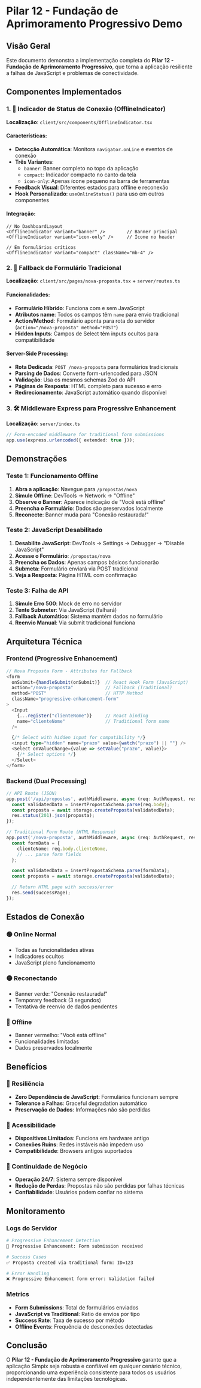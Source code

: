 # Pilar 12 - Fundação de Aprimoramento Progressivo Demo

## Visão Geral

Este documento demonstra a implementação completa do **Pilar 12 - Fundação de Aprimoramento Progressivo**, que torna a aplicação resiliente a falhas de JavaScript e problemas de conectividade.

## Componentes Implementados

### 1. 🔌 Indicador de Status de Conexão (OfflineIndicator)

**Localização**: `client/src/components/OfflineIndicator.tsx`

#### Características:

- **Detecção Automática**: Monitora `navigator.onLine` e eventos de conexão
- **Três Variantes**:
  - `banner`: Banner completo no topo da aplicação
  - `compact`: Indicador compacto no canto da tela
  - `icon-only`: Apenas ícone pequeno na barra de ferramentas
- **Feedback Visual**: Diferentes estados para offline e reconexão
- **Hook Personalizado**: `useOnlineStatus()` para uso em outros componentes

#### Integração:

```tsx
// No DashboardLayout
<OfflineIndicator variant="banner" />        // Banner principal
<OfflineIndicator variant="icon-only" />     // Ícone no header

// Em formulários críticos
<OfflineIndicator variant="compact" className="mb-4" />
```

### 2. 📝 Fallback de Formulário Tradicional

**Localização**: `client/src/pages/nova-proposta.tsx` + `server/routes.ts`

#### Funcionalidades:

- **Formulário Híbrido**: Funciona com e sem JavaScript
- **Atributos name**: Todos os campos têm `name` para envio tradicional
- **Action/Method**: Formulário aponta para rota do servidor (`action="/nova-proposta" method="POST"`)
- **Hidden Inputs**: Campos de Select têm inputs ocultos para compatibilidade

#### Server-Side Processing:

- **Rota Dedicada**: `POST /nova-proposta` para formulários tradicionais
- **Parsing de Dados**: Converte form-urlencoded para JSON
- **Validação**: Usa os mesmos schemas Zod do API
- **Páginas de Resposta**: HTML completo para sucesso e erro
- **Redirecionamento**: JavaScript automático quando disponível

### 3. 🛠️ Middleware Express para Progressive Enhancement

**Localização**: `server/index.ts`

```typescript
// Form-encoded middleware for traditional form submissions
app.use(express.urlencoded({ extended: true }));
```

## Demonstrações

### Teste 1: Funcionamento Offline

1. **Abra a aplicação**: Navegue para `/propostas/nova`
2. **Simule Offline**: DevTools → Network → "Offline"
3. **Observe o Banner**: Aparece indicação de "Você está offline"
4. **Preencha o Formulário**: Dados são preservados localmente
5. **Reconecte**: Banner muda para "Conexão restaurada!"

### Teste 2: JavaScript Desabilitado

1. **Desabilite JavaScript**: DevTools → Settings → Debugger → "Disable JavaScript"
2. **Acesse o Formulário**: `/propostas/nova`
3. **Preencha os Dados**: Apenas campos básicos funcionarão
4. **Submeta**: Formulário enviará via POST tradicional
5. **Veja a Resposta**: Página HTML com confirmação

### Teste 3: Falha de API

1. **Simule Erro 500**: Mock de erro no servidor
2. **Tente Submeter**: Via JavaScript (falhará)
3. **Fallback Automático**: Sistema mantém dados no formulário
4. **Reenvio Manual**: Via submit tradicional funciona

## Arquitetura Técnica

### Frontend (Progressive Enhancement)

```typescript
// Nova Proposta Form - Attributes for Fallback
<form
  onSubmit={handleSubmit(onSubmit)}  // React Hook Form (JavaScript)
  action="/nova-proposta"            // Fallback (Traditional)
  method="POST"                      // HTTP Method
  className="progressive-enhancement-form"
>
  <Input
    {...register("clienteNome")}     // React binding
    name="clienteNome"               // Traditional form name
  />

  {/* Select with hidden input for compatibility */}
  <input type="hidden" name="prazo" value={watch("prazo") || ""} />
  <Select onValueChange={value => setValue("prazo", value)}>
    {/* Select options */}
  </Select>
</form>
```

### Backend (Dual Processing)

```typescript
// API Route (JSON)
app.post('/api/propostas', authMiddleware, async (req: AuthRequest, res) => {
  const validatedData = insertPropostaSchema.parse(req.body);
  const proposta = await storage.createProposta(validatedData);
  res.status(201).json(proposta);
});

// Traditional Form Route (HTML Response)
app.post('/nova-proposta', authMiddleware, async (req: AuthRequest, res) => {
  const formData = {
    clienteNome: req.body.clienteNome,
    // ... parse form fields
  };

  const validatedData = insertPropostaSchema.parse(formData);
  const proposta = await storage.createProposta(validatedData);

  // Return HTML page with success/error
  res.send(successPage);
});
```

## Estados de Conexão

### 🟢 Online Normal

- Todas as funcionalidades ativas
- Indicadores ocultos
- JavaScript pleno funcionamento

### 🟡 Reconectando

- Banner verde: "Conexão restaurada!"
- Temporary feedback (3 segundos)
- Tentativa de reenvio de dados pendentes

### 🔴 Offline

- Banner vermelho: "Você está offline"
- Funcionalidades limitadas
- Dados preservados localmente

## Benefícios

### 🚀 Resiliência

- **Zero Dependência de JavaScript**: Formulários funcionam sempre
- **Tolerance a Falhas**: Graceful degradation automático
- **Preservação de Dados**: Informações não são perdidas

### 👥 Acessibilidade

- **Dispositivos Limitados**: Funciona em hardware antigo
- **Conexões Ruins**: Redes instáveis não impedem uso
- **Compatibilidade**: Browsers antigos suportados

### 💼 Continuidade de Negócio

- **Operação 24/7**: Sistema sempre disponível
- **Redução de Perdas**: Propostas não são perdidas por falhas técnicas
- **Confiabilidade**: Usuários podem confiar no sistema

## Monitoramento

### Logs do Servidor

```bash
# Progressive Enhancement Detection
📝 Progressive Enhancement: Form submission received

# Success Cases
✅ Proposta created via traditional form: ID=123

# Error Handling
❌ Progressive Enhancement form error: Validation failed
```

### Metrics

- **Form Submissions**: Total de formulários enviados
- **JavaScript vs Traditional**: Ratio de envios por tipo
- **Success Rate**: Taxa de sucesso por método
- **Offline Events**: Frequência de desconexões detectadas

## Conclusão

O **Pilar 12 - Fundação de Aprimoramento Progressivo** garante que a aplicação Simpix seja robusta e confiável em qualquer cenário técnico, proporcionando uma experiência consistente para todos os usuários independentemente das limitações tecnológicas.
